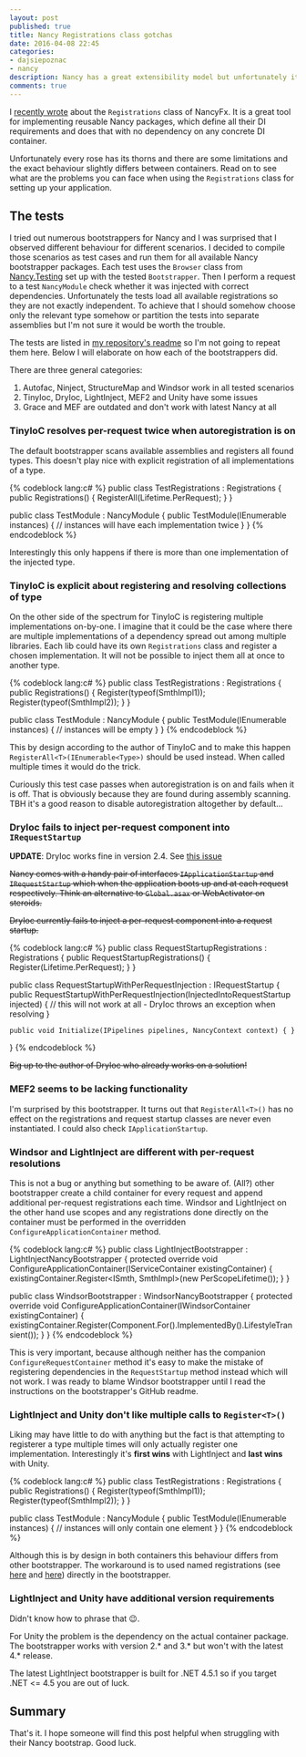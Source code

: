 ```yaml
---
layout: post
published: true
title: Nancy Registrations class gotchas
date: 2016-04-08 22:45
categories:
- dajsiepoznac
- nancy
description: Nancy has a great extensibility model but unfortunately it is not yet bulletproof. Here are some problem you might encounter
comments: true
---
```


I [recently wrote](/blog/2016/03/strategy-pattern-nancy/) about the `Registrations` class of NancyFx. It is a great tool
for implementing reusable Nancy packages, which define all their DI requirements and does that with no dependency on any
concrete DI container. 

Unfortunately every rose has its thorns and there are some limitations and the exact behaviour slightly differs between
containers. Read on to see what are the problems you can face when using the `Registrations` class for setting up your 
application.

<!--more-->

## The tests

I tried out numerous bootstrappers for Nancy and I was surprised that I observed different behaviour for different scenarios.
I decided to compile those scenarios as test cases and run them for all available Nancy bootstrapper packages. Each test
uses the `Browser` class from [Nancy.Testing](http://www.marcusoft.net/2013/01/NancyTesting1.html) set up with the tested 
`Bootstrapper`. Then I perform a request to a test `NancyModule` check whether it was injected with correct dependencies.
Unfortunately the tests load all available registrations so they are not exactly independent. To achieve that I should
somehow choose only the relevant type somehow or partition the tests into separate assemblies but I'm not sure it would
be worth the trouble.

The tests are listed in [my repository's readme](https://github.com/tpluscode/Nancy.Boostrapper.Experiments/#the-tests)
so I'm not going to repeat them here. Below I will elaborate on how each of the bootstrappers did.

There are three general categories:

1. Autofac, Ninject, StructureMap and Windsor work in all tested scenarios
1. TinyIoc, DryIoc, LightInject, MEF2 and Unity have some issues
1. Grace and MEF are outdated and don't work with latest Nancy at all

### TinyIoC resolves per-request twice when autoregistration is on

The default bootstrapper scans available assemblies and registers all found types. This doesn't play nice with explicit
registration of all implementations of a type. 

{% codeblock lang:c# %}
public class TestRegistrations : Registrations
{
    public Registrations()
    {
        RegisterAll<ISmth>(Lifetime.PerRequest);
    }
}

public class TestModule : NancyModule
{
    public TestModule(IEnumerable<ISmth> instances)
    {
        // instances will have each implementation twice
    }
}
{% endcodeblock %}

Interestingly this only happens if there is more than one implementation of the injected type. 

### TinyIoC is explicit about registering and resolving collections of type

On the other side of the spectrum for TinyIoC is registering multiple implementations on-by-one. I imagine that it could
be the case where there are multiple implementations of a dependency spread out among multiple libraries. Each lib could
have its own `Registrations` class and register a chosen implementation. It will not be possible to inject them all at
once to another type.

{% codeblock lang:c# %}
public class TestRegistrations : Registrations
{
    public Registrations()
    {
        Register<ISmth>(typeof(SmthImpl1));
        Register<ISmth>(typeof(SmthImpl2));
    }
}

public class TestModule : NancyModule
{
    public TestModule(IEnumerable<ISmth> instances)
    {
        // instances will be empty
    }
}
{% endcodeblock %}

This by design according to the author of TinyIoC and to make this happen `RegisterAll<T>(IEnumerable<Type>)` should be
used instead. When called multiple times it would do the trick.

Curiously this test case passes when autoregistration is on and fails when it is off. That is obviously because they are
found during assembly scanning. TBH it's a good reason to disable autoregistration altogether by default...

### DryIoc fails to inject per-request component into `IRequestStartup`

**UPDATE**: DryIoc works fine in version 2.4. See [this issue](https://github.com/lcssk8board/Nancy.Bootstrappers.DryIoc/issues/2)

~~Nancy comes with a handy pair of interfaces `IApplicationStartup` and `IRequestStartup` which when the application boots
up and at each request respectively. Think an alternative to `Global.asax` or WebActivator on steroids.~~

~~DryIoc currently fails to inject a per-request component into a request startup.~~

{% codeblock lang:c# %}
public class RequestStartupRegistrations : Registrations
{
    public RequestStartupRegistrations()
    {
        Register<InjectedIntoRequestStartup>(Lifetime.PerRequest);
    }
}

public class RequestStartupWithPerRequestInjection : IRequestStartup
{
    public RequestStartupWithPerRequestInjection(InjectedIntoRequestStartup injected)
    {
        // this will not work at all - DryIoc throws an exception when resolving
    }

    public void Initialize(IPipelines pipelines, NancyContext context) { }
}
{% endcodeblock %}

~~Big up to the author of DryIoc who already works on a solution!~~

### MEF2 seems to be lacking functionality

I'm surprised by this bootstrapper. It turns out that `RegisterAll<T>()` has no effect on the registrations and request
startup classes are never even instantiated. I could also check `IApplicationStartup`.

### Windsor and LightInject are different with per-request resolutions

This is not a bug or anything but something to be aware of. (All?) other bootstrapper create a child container for every
request and append additional per-request registrations each time. Windsor and LightInject on the other hand use scopes
and any registrations done directly on the container must be performed in the overridden `ConfigureApplicationContainer`
method.

{% codeblock lang:c# %}
public class LightInjectBootstrapper : LightInjectNancyBootstrapper
{
    protected override void ConfigureApplicationContainer(IServiceContainer existingContainer)
    {
        existingContainer.Register<ISmth, SmthImpl>(new PerScopeLifetime());
    }
}

public class WindsorBootstrapper : WindsorNancyBootstrapper
{
    protected override void ConfigureApplicationContainer(IWindsorContainer existingContainer)
    {
        existingContainer.Register(Component.For<ISmth>().ImplementedBy<SmthImpl>().LifestyleTransient());
    }
}
{% endcodeblock %}

This is very important, because although neither has the companion `ConfigureRequestContainer` method it's easy to make
the mistake of registering dependencies in the `RequestStartup` method instead which will not work. I was ready to blame
Windsor bootstrapper until I read the instructions on the bootstrapper's GitHub readme.

### LightInject and Unity don't like multiple calls to `Register<T>()`

Liking may have little to do with anything but the fact is that attempting to registerer a type multiple times will only
actually register one implementation. Interestingly it's **first wins** with LightInject and **last wins** with Unity. 

{% codeblock lang:c# %}
public class TestRegistrations : Registrations
{
    public Registrations()
    {
        Register<ISmth>(typeof(SmthImpl1));
        Register<ISmth>(typeof(SmthImpl2));
    }
}

public class TestModule : NancyModule
{
    public TestModule(IEnumerable<ISmth> instances)
    {
        // instances will only contain one element
    }
}
{% endcodeblock %}

Although this is by design in both containers this behaviour differs from other bootstrapper. The workaround is to used
named registrations (see [here](http://stackoverflow.com/a/16921451/1103498) and [here](http://stackoverflow.com/a/31655143/1103498))
directly in the bootstrapper.

### LightInject and Unity have additional version requirements

Didn't know how to phrase that :wink:. 

For Unity the problem is the dependency on the actual container package. The bootstrapper works with version 2.* and 3.*
but won't with the latest 4.* release.

The latest LightInject bootstrapper is built for .NET 4.5.1 so if you target .NET <= 4.5 you are out of luck.

## Summary

That's it. I hope someone will find this post helpful when struggling with their Nancy bootstrap. Good luck.
